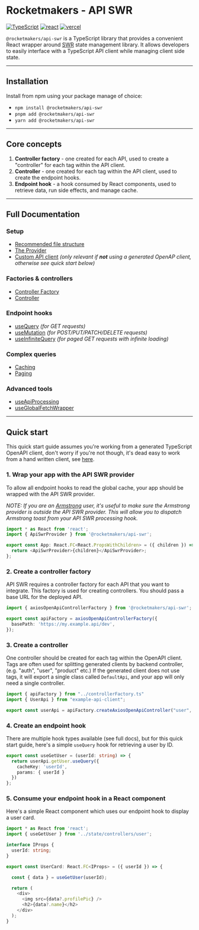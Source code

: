 # Rocketmakers - API SWR

[![TypeScript][typescript-badge]][typescript-url]
[![react][react-badge]][react-url]
[![vercel][vercel-badge]][vercel-url]

`@rocketmakers/api-swr` is a TypeScript library that provides a convenient React wrapper around [SWR](https://swr.vercel.app/) state management library. It allows developers to easily interface with a TypeScript API client while managing client side state.

---

## Installation

Install from npm using your package manage of choice:

- `npm install @rocketmakers/api-swr`
- `pnpm add @rocketmakers/api-swr`
- `yarn add @rocketmakers/api-swr`

---

## Core concepts

1. **Controller factory** - one created for each API, used to create a "controller" for each tag within the API client.
2. **Controller** - one created for each tag within the API client, used to create the endpoint hooks.
3. **Endpoint hook** - a hook consumed by React components, used to retrieve data, run side effects, and manage cache.

---

## Full Documentation

### Setup

- [Recommended file structure](docs/file-structure.md)
- [The Provider](docs/provider.md)
- [Custom API client](docs/custom-api-client.md) _(only relevant if **not** using a generated OpenAP client, otherwise see quick start below)_

### Factories & controllers

- [Controller Factory](docs/controller-factory.md)
- [Controller](docs/controller.md)

### Endpoint hooks

- [useQuery](docs/use-query.md) _(for GET requests)_
- [useMutation](docs/use-query.md) _(for POST/PUT/PATCH/DELETE requests)_
- [useInfiniteQuery](docs/use-infinite-query.md) _(for paged GET requests with infinite loading)_

### Complex queries

- [Caching](docs/caching.md)
- [Paging](docs/paging.md)

### Advanced tools

- [useApiProcessing](docs/api-processing.md)
- [useGlobalFetchWrapper](docs/global-fetch-wrapper.md)

---

## Quick start

This quick start guide assumes you're working from a generated TypeScript OpenAPI client, don't worry if you're not though, it's dead easy to work from a hand written client, see [here](docs/custom-api-client.md).

### 1. Wrap your app with the API SWR provider

To allow all endpoint hooks to read the global cache, your app should be wrapped with the API SWR provider.

_NOTE: If you are an [Armstrong](https://github.com/Rocketmakers/armstrong-edge) user, it's useful to make sure the Armstrong provider is outside the API SWR provider. This will allow you to dispatch Armstrong toast from your API SWR processing hook._

```TypeScript
import * as React from 'react';
import { ApiSwrProvider } from '@rocketmakers/api-swr';

export const App: React.FC<React.PropsWithChildren> = ({ children }) => {
  return <ApiSwrProvider>{children}</ApiSwrProvider>;
};
```

### 2. Create a controller factory

API SWR requires a controller factory for each API that you want to integrate. This factory is used for creating controllers. You should pass a base URL for the deployed API.

```TypeScript
import { axiosOpenApiControllerFactory } from '@rocketmakers/api-swr';

export const apiFactory = axiosOpenApiControllerFactory({
  basePath: 'https://my.example.api/dev',
});
```

### 3. Create a controller

One controller should be created for each tag within the OpenAPI client. Tags are often used for splitting generated clients by backend controller, (e.g. "auth", "user", "product" etc.) If the generated client does not use tags, it will export a single class called `DefaultApi`, and your app will only need a single controller.

```TypeScript
import { apiFactory } from "../controllerFactory.ts"
import { UserApi } from "example-api-client";

export const userApi = apiFactory.createAxiosOpenApiController("user", UserApi);
```

### 4. Create an endpoint hook

There are multiple hook types available (see full docs), but for this quick start guide, here's a simple `useQuery` hook for retrieving a user by ID.

```TypeScript
export const useGetUser = (userId: string) => {
  return userApi.getUser.useQuery({
    cacheKey: 'userId',
    params: { userId }
  })
};
```

### 5. Consume your endpoint hook in a React component

Here's a simple React component which uses our endpoint hook to display a user card.

```TypeScript
import * as React from 'react';
import { useGetUser } from '../state/controllers/user';

interface IProps {
  userId: string;
}

export const UserCard: React.FC<IProps> = ({ userId }) => {

  const { data } = useGetUser(userId);

  return (
    <div>
      <img src={data?.profilePic} />
      <h2>{data?.name}</h2>
    </div>
  );
}
```

[typescript-badge]: https://img.shields.io/badge/typescript-%23007ACC.svg?style=for-the-badge&logo=typescript&logoColor=white
[react-badge]: https://img.shields.io/badge/react-%2320232a.svg?style=for-the-badge&logo=react&logoColor=%2361DAFB
[vercel-badge]: https://img.shields.io/badge/vercel-%23000000.svg?style=for-the-badge&logo=vercel&logoColor=white
[typescript-url]: https://github.com/microsoft/TypeScript
[react-url]: https://react.dev
[vercel-url]: https://swr.vercel.app

